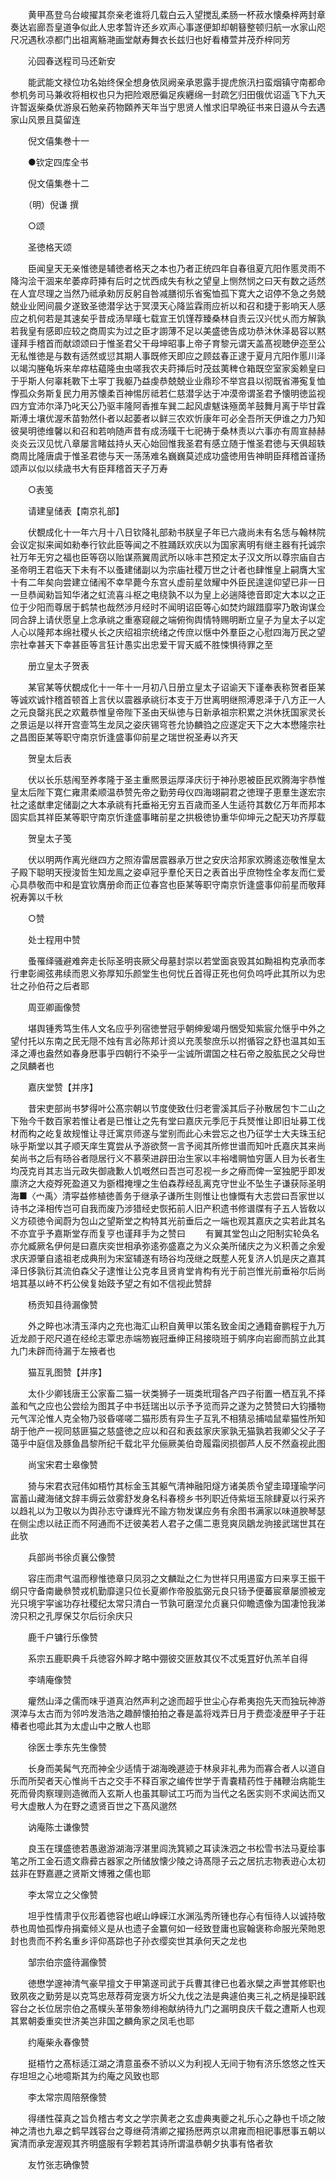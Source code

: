 <!-- { "loadSidebar": true } -->
　　黄甲髙登乌台峻擢其奈亲老谁将几载白云入望搅乱柔肠一杯菽水懐桑梓两封章奏达岩廊吾皇道争似此人忠孝暂许还乡欢声心事遂便卸却朝簮整顿归航一水家山咫尺况遇秋凉都门出祖离觞滟画堂献寿舞衣长兹归也好看椿萱并茂乔梓同芳

　　沁园春送程司马还新安

　　能武能文禄位功名始终保全想身依凤阙亲承恩露手提虎旅汛扫蛮烟镇守南都命参机务司马兼收将相权也只为把险艰厯徧足疾纒绵一封疏乞归田俄优诏遥飞下九天许暂返柴桑优游泉石勉亲药物頥养天年当宁思贤人惟求旧早晩征书来日邉从今去遇家山风景且莫留连

　　倪文僖集巻十一

　　●钦定四库全书

　　倪文僖集巻十二

　　（明）倪谦 撰

　　○颂

　　圣徳格天颂

　　臣闻皇天无亲惟徳是辅徳者格天之本也乃者正统四年自春徂夏亢阳作慝灵雨不降沟浍干涸来牟萎瘁莳挿有后时之忧西成失有秋之望皇上恻然悯之曰天有数之适然在人宜尽理之当然乃祗承勑厉反躬自咎减膳彻乐省寃恤孤下寛大之诏停不急之务兢兢业业罔间晨夕遂致圣徳潜孚达于冥漠天心降监霖雨应祈以和召和捷于影响天人感应之机何若是其速矣乎昔成汤旱暵七载宣王饥馑荐臻桑林自责云汉兴忧乆而方解孰若我皇有感即应较之商周实为过之臣才謭薄不足以美盛徳告成功恭沐休泽曷容以黙谨拜手稽首而献颂颂曰于惟圣君父干母坤昭事上帝子育黎元谓天盖髙视聴伊迩至公无私惟徳是与数有适然或愆其期人事既修天即应之顾兹春正逮于夏月亢阳作慝川泽以竭沟塍龟坼来牟瘁枯藴隆虫虫嗟我农夫莳挿后时茂兹荑稗仓箱既空室家奚赖皇曰于乎斯人何辜耗斁下土寜丁我躯乃益虔恭兢兢业业鼎珍不举宫县以彻既省滞寃复恤惸孤众务斯复民力用苏懐柔百神惕厉祗若仁慈潜孚达于冲漠帝谓圣君予懐明徳监视四方宜沛尔泽乃叱天公乃驱丰隆阿香推车巽二起风虐魃诛殛啇羊鼓舞月离于毕甘霖斯溥土壤优渥禾苗勃然仆者以起萎者以鲜三农欢忻康年可必全吾所天伊谁之力乃知彼昊明徳维馨以和召和若响随声昔有成汤暵干七祀祷于桑林责以六事亦有周宣赫赫炎炎云汉见忧八章屡言睹兹持乆天心始回惟我圣君有感立随于惟圣君徳与天俱超轶商周比隆唐虞于惟圣君徳与天一荡荡难名巍巍莫述成功盛徳用告神眀臣拜稽首谨扬颂声以似以续歳书大有臣拜稽首天子万寿

　　○表笺

　　请建皇储表【南京礼部】

　　伏覩成化十一年六月十八日钦降礼部勑书朕皇子年已六歳尚未有名恁与翰林院会议定拟来闻如勑奉行钦此臣等闻之不胜踊跃欢庆以为国家离明有继主器有托诚宗社万年无穷之福也臣等窃以贻谋燕翼周武所以咏丰芑预定太子汉文所以尊宗庙自古圣帝明王君临天下未有不以蚤建储副以为宗庙社稷万世之计者也肆惟皇上嗣膺大宝十有二年矣向尝建立储闱不幸早薨今东宫乆虚前星敛耀中外臣民遑遑仰望已非一日一旦恭闻勑旨知华渚之虹流喜斗枢之电绕孰不以为皇上必遄降徳音即定大本以之正位于少阳而尊居于鹤禁也哉然渉月经时不闻明诏臣等心如焚灼踧踖靡寜乃敢询谋佥同合辞上请伏愿皇上念承祧之重塞窥觎之端俯徇舆情特赐明断立皇子为皇太子以定人心以隆邦本绵社稷乆长之庆绍祖宗统绪之传庶以惬中外羣臣之心慰四海万民之望宗社幸甚天下幸甚臣等言狂计愚实出忠爱干冐天威不胜悚惧待罪之至

　　册立皇太子贺表

　　某官某等伏覩成化十一年十一月初八日册立皇太子诏谕天下谨奉表称贺者臣某等诚欢诚忭稽首顿首上言伏以震器承祧衍本支于万世离明继照溥恩泽于八方正一人之元良罄兆民之欢戴恭惟皇帝陛下圣由天纵徳与日新承祖宗积累之洪休抚国家灵长之景运是以祥开宫壸笃生龙凤之姿庆锡穹苍允协麟驺之应遂定天下之大本懋隆宗社之昌图臣某等职守南京忻逢盛事仰前星之瑞世祝圣寿以齐天

　　贺皇太后表

　　伏以长乐慈闱至养孝隆于圣主重熈景运厚泽庆衍于神孙恩被臣民欢腾海宇恭惟皇太后陛下寛仁雍肃柔顺温恭赞先帝之勤劳母仪四海翊嗣君之徳理子恵羣生遂宏宗社之逺猷聿定储副之大本承祧有托垂裕无穷五百歳而圣人生适符其数亿万年而邦本固实启其祥臣某等职守南京忻逢盛事睹前星之拱极徳协重华仰坤元之配天功齐厚载

　　贺皇太子笺

　　伏以明两作离光继四方之照洊雷居震器承万世之安庆洽邦家欢腾逺迩敬惟皇太子殿下聪明天授浚哲生知龙鳯之姿卓冠乎羣伦天日之表首出乎庶物性全孝友而仁爱心具恭敬而中和是宜钦膺册命而正位春宫也臣某等职守南京忻逢盛事仰前星而敬拜祝寿筭以千秋

　　○赞

　　处士程用中赞

　　蚤罹绎骚避难奔走长际圣明丧厥父母墓封崇以若堂面哀毁其如黝祖构克承而孝行聿彰阃弦弗续而恩义弥厚知乐颜堂生也何忧丘首得正死也何负呜呼此其所以为忠壮之孙伯苻之后者耶

　　周亚卿画像赞

　　堪舆锺秀笃生伟人文名应乎列宿徳誉冠乎朝绅爰竭丹悃受知紫宸允惬乎中外之望付托以东南之民无隠不烛有言必陈邦计资以充羡黎庶乐以拊循容之舒也温其如玉泽之溥也盎然如春身厯事乎四朝行不染乎一尘诚所谓国之柱石帝之股肱民之父母世之凤麟者也

　　嘉庆堂赞【并序】

　　昔宋吏部尚书梦得叶公髙宗朝以节度使致仕归老霅溪其后子孙散居包卞二山之下殆今千数百家若惟让者是已惟让之先有堂曰嘉庆元季厄于兵燹惟让即旧址募工伐材而构之屹复故规惟让寻迁寓京师遂与堂别而此心未尝忘之也乃征学士大夫珠玉纪咏乎斯堂以其子顺天庠生寛尝从予游欲赘一言予阅其所修世谱而知叶氏嘉庆其来尚矣尚书之后有旸谷者隠居行义不慕荣进辟田治生家以丰裕嗜赒恤穷匮人目为长者生均茂克肖其志当元政失御歳歉人饥嘅然曰吾岂可忍视一乡之瘠而俾一室独肥乎即发廪济之大疫殍死盈道又为斵槥掩埋之生伯森荐经乱离克守世业不坠生子谦获际圣明海■〈宀禹〉清寜益修植徳善务于继承子谦所生则惟让也慷慨有大志尝曰吾家世以诗书之泽相传岂可自我而废乃涉猎经史恢拓前人旧产积遗书修谱牒有子五人皆敎以义方硕徳令闻蔚为包山之望斯堂之构特其光前垂后之一端也观其嘉庆之实若此其名不亦宜乎予嘉斯堂存而复亨也谨拜手为之赞曰
　　有翼其堂包山之阳制实轮奂名亦允臧厥名伊何是曰嘉庆奕世相承弥逺弥盛嘉之为义众美所储庆之为义积善之余爰求庆源肇自逺祖老成典刑为宋室辅遂有旸谷均茂继之既塟人死复济人饥是庆之嘉其泽日侈孰衍其流伯森父子逮惟让公克孝且贤肯堂肯构有光于前岂惟光前垂裕尔后尚培其基以峙不朽公侯复始跂予望之有如不信视此赞辞

　　杨贡知县待漏像赞

　　外之睟也冰清玉泽内之充也海汇山积自黄甲以策名致金闺之通籍奋鹏程于九万近龙颜于咫尺道在经纶志覃忠赤端笏峩冠垂绅正舄接晓班于鹓序向岩廊而鹄立此其九门未辟而待漏于左掖者也

　　猫互乳图赞【并序】

　　太仆少卿钱唐王公家畜二猫一状类狮子一斑类玳瑁各产四子衔置一栖互乳不择盖和气之应也公尝绘为图其子中书廷瑞出以示予予览而异之遂为之赞赞曰大钧播物元气浑沦惟人克全物乃驳昏嗟嗟二猫形质有异生子互乳不相猜忌捕啮鼠辈猫性所知胡于他产一视同慈匪猫之慈盛徳之应以和召和表兹家庆家孰无猫孰若我卿父父子子蔼乎中庭信及豚鱼昌黎所纪千载北平允俪厥美伯竒履霜闵损御芦人反不然盍视此图

　　尚宝宋君士皋像赞

　　猗与宋君衣冠伟如梧竹其标金玉其躯气清神融阳燧方诸美质令望圭璋瑾瑜学问富蓄山藏海储文辞丰缛云敛雾舒发身名科春榜乡书列职近侍紫垣玉除肆夏以行采齐以趋礼以为卫敬以为舆孙志守谦辉光不踰方物发谋应务有余图书满家以味道腴琴瑟在侧尘虑以祛正而不阿通而不迂彼美若人君子之儒二恵竞爽凤鶵龙驹接武瑞世其在此欤

　　兵部尚书徐贞襄公像赞

　　容庄而肃气温而穆惟徳章只凤羽之文麟趾之仁为世祥只用逷蛮方曰来享王振干纲只守备南畿叅赞戎机勤靡遑只位长夏卿作帝股肱弼元良只钖予便蕃宸章屡颁被宠光只境宇寜谧功存社稷纪太常只清白一节孰可磨涅允贞襄只仰瞻遗像为国凄怆我涕滂只积之孔厚保艾尔后衍余庆只

　　鹿千户镛行乐像赞

　　系宗五鹿职典千兵徳容外睟才略中弸彼交匪敖其仪不忒兎罝好仇羔羊自得

　　李靖庵像赞

　　癯然山泽之儒而味乎道真泊然声利之途而超乎世尘心存希夷抱先天而独玩神游溟涬与太古而为邻吟发浩浩之趣醉懐拍拍之春是盖将戏弄日月于费壶凌歴甲子于荘椿者也噫此其为太虚山中之散人也耶

　　徐医士季东先生像赞

　　长身而美髯气充而神全少适情于湖海晚遯迹于林泉非礼弗为而寡合者人以道自乐而所契者天心惟尚千古之交手不释百家之编传世学于青嚢精药性于赭鞭治病能生死而骨肉察理则造微而入玄斯人也虽其聊试工巧而为当代之名医实则不求闻达而又号大虚散人为在野之遗贤百世之下髙风邈然

　　讷庵陈士谦像赞

　　良玉在璞盛徳若愚遨游湖海浮湛里闾洗箕颍之耳读洙泗之书松雪书法马夏绘事笔之所工金石遗文鼎彛古器家之所储放懐少陵之诗髙隠子云之居抗志物表逰心太初兹非在野嘉遯之贤斯文博雅之儒也耶

　　李太常立之父像赞

　　坦乎性情肃乎仪形着徳容也岷山峥嵘江水渊泓秀所锺也存心有恒待人以诚持敬恭也周恤孤惸舟捐槖倾义是从也遗子金籝何如一经致登庸也宸翰褒称命服光荣貤恩封也贵而不矜名重乡评仰髙踪也子孙衣缨奕世其承何天之龙也

　　邹宗伯宗盛待漏像赞

　　徳懋学邃神清气豪早擅文于甲第遂司武于兵曹其律已也着氷檗之声誉其修职也致夙夜之勤劳是以克笃忠荩荐荷宠褒方圻父九伐之法是典遽伯夷三礼之柄是操职践容台之长位居宗伯之髙幞头革带象笏绯袍献纳待九门之漏明良庆千载之遭斯人也观其累朝委重奕世济美岂非国之麟角家之凤毛也耶

　　约庵柴永春像赞

　　挺梧竹之髙标适江湖之清意虽泰不骄以义为利视人无间于物有济乐悠悠之性天存坦坦之心地噫斯其为约庵之风致也耶

　　李太常宗周陪祭像赞

　　得缮性葆真之旨负稽古考文之学宗黄老之玄虚典夷夔之礼乐心之静也千顷之陂神之清也九皋之鹤早践容台之尊继荷清卿之擢扬厯两京以肃雍而相祀事厯事五朝以寅清而承宠渥观其齐明盛服有孚颗若其诗所谓温恭朝夕执事有恪者欤

　　友竹张志确像赞

